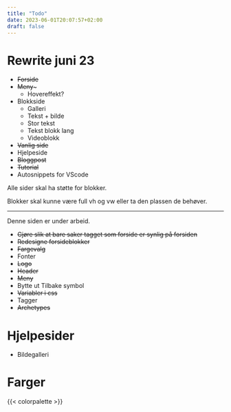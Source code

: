 ```yaml
---
title: "Todo"
date: 2023-06-01T20:07:57+02:00
draft: false
---
```



# Rewrite juni 23

* ~~Forside~~
* ~~Meny~~~
    * Hovereffekt?
* Blokkside
    * Galleri
    * Tekst + bilde 
    * Stor tekst
    * Tekst blokk lang
    * Videoblokk
* ~~Vanlig side~~
* Hjelpeside
* ~~Bloggpost~~
* ~~Tutorial~~
* Autosnippets for VScode


Alle sider skal ha støtte for blokker.

Blokker skal kunne være full vh og vw eller ta den plassen de behøver. 

--- 
Denne siden er under arbeid.

* ~~Gjøre slik at bare saker tagget som forside er synlig på forsiden~~
* ~~Redesigne forsideblokker~~
* ~~Fargevalg~~
* Fonter
* ~~Logo~~
* ~~Header~~
* ~~Meny~~
* Bytte ut Tilbake symbol
* ~~Variabler i css~~
* Tagger
* ~~Archetypes~~


# Hjelpesider
* Bildegalleri

# Farger
{{< colorpalette >}}